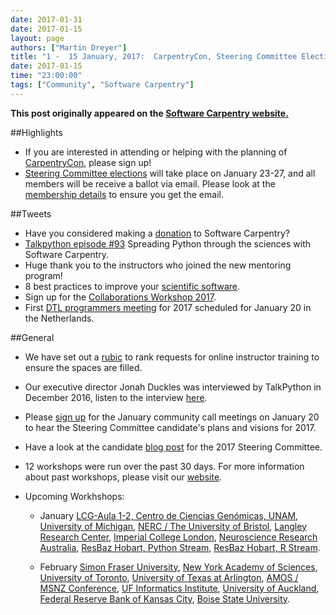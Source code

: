 ```yaml
---
date: 2017-01-31
date: 2017-01-15
layout: page
authors: ["Martin Dreyer"]
title: "1 -  15 January, 2017:  CarpentryCon, Steering Committee Elections, Rubic for online Instructor training, TalkPython."
date: 2017-01-15
time: "23:00:00"
tags: ["Community", "Software Carpentry"]
---
```


<p><b>This post originally appeared on the <a href="https://software-carpentry.org/">Software Carpentry website.</a></b></p>

##Highlights

* If you are interested in attending or helping with the planning of [CarpentryCon]({{site.baseurl}}/blog/2017/01/CarpentryCon.html), please sign up!
* [Steering Committee elections]({{site.baseurl}}/blog/2017/01/election-update.html) will take place on January 23-27, and all members will be receive a ballot via email. Please look at the [membership details](https://software-carpentry.org/scf/) to ensure you get the email.

##Tweets
* Have you considered making a [donation](https://www.flipcause.com/secure/donate/MjI2Mg==) to Software Carpentry?
* [Talkpython episode #93](https://talkpython.fm/episodes/show/93/spreading-python-through-the-sciences-with-software-carpentry) Spreading Python through the sciences with Software Carpentry. 
* Huge thank you to the instructors who joined the new mentoring program!
* 8 best practices to improve your [scientific software](http://www.askaswiss.com/2017/01/8-best-practices-to-improve-your-scientific-software.html).
* Sign up for the [Collaborations Workshop 2017](https://www.software.ac.uk/blog/2017-01-09-cw17-what-makes-it-so-special).
* First [DTL programmers meeting](https://wiki.dtls.nl/index.php/Agenda_DTL_Programmers_Meeting_2017/01/20) for 2017 scheduled for January 20 in the Netherlands.

##General
* We have set out a [rubic]({{site.baseurl}}/blog/2017/01/rubric-for-open-training.html) to rank requests for online instructor training to ensure the spaces are filled.
* Our executive director Jonah Duckles was interviewed by TalkPython in December 2016, listen to the interview [here](https://talkpython.fm/episodes/show/93/spreading-python-through-the-sciences-with-software-carpentry).
* Please [sign up](http://pad.software-carpentry.org/community-call-2017-01-19) for the January community call meetings on January 20 to hear the Steering Committee candidate's plans and visions for 2017.
* Have a look at the candidate [blog post]({{site.baseurl}}/blog/2017/01/election-update.html) for the 2017 Steering Committee.

* 12 workshops were run over the past 30 days. For more information about past workshops, please visit our [website]({{site.baseurl}}/workshops/past/). 
* Upcoming Workhshops:

  * January
  	[LCG-Aula	1-2, Centro de Ciencias Genómicas, UNAM](https://jnandez.github.io/2017-01-16-ccg-unam/), [University of Michigan](https://umswc.github.io/2017-01-17-UMich/), [NERC / The University of Bristol](https://andreww.github.io/2017-01-18-bristol/), [Langley Research Center](https://marwahaha.github.io/2017-01-26-Langley/), [Imperial College London](https://rbeagrie.github.io/2017-01-26-imperial/), [Neuroscience Research Australia](https://martinheroux.github.io/2017-01-30-NeuRA-Python/), [ResBaz Hobart, Python Stream](https://datasciencehobart.github.io/2017-01-31-resbaztas-python/), [ResBaz Hobart, R Stream](https://datasciencehobart.github.io/2017-01-31-resbaztas-r/).

  * February
  	[Simon Fraser University](http://bgran.de/2017-02-02-SFU/), [New York Academy of Sciences](https://noamross.github.io/2017-02-03-nyas-r/), [University of Toronto](https://uoftcoders.github.io/2017-02-03-utoronto/), [University of Texas at Arlington](https://annawilliford.github.io/2017-02-04-UTA/), [AMOS / MSNZ Conference](https://damienirving.github.io/2017-02-05-amos/), [UF Informatics Institute](https://acislab.github.io/2017-02-06-UF-Informatics-Institute/), [University of Auckland](https://uoa-eresearch.github.io/2017-02-07-uoa/), [Federal Reserve Bank of Kansas City](https://butterflyology.github.io/2017-02-14-kcfrb/), [Boise State University](https://bsurc.github.io/2017-02-16-rc-days/).